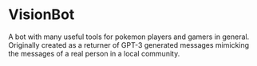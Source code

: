 # VisionBot
A bot with many useful tools for pokemon players and gamers in general. Originally created as a returner of GPT-3 generated messages mimicking the messages of a real person in a local community.
